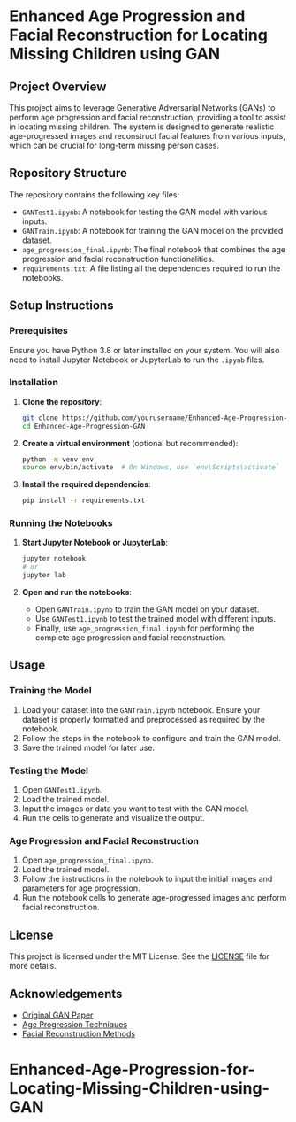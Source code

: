 # Enhanced Age Progression and Facial Reconstruction for Locating Missing Children using GAN

## Project Overview

This project aims to leverage Generative Adversarial Networks (GANs) to perform age progression and facial reconstruction, providing a tool to assist in locating missing children. The system is designed to generate realistic age-progressed images and reconstruct facial features from various inputs, which can be crucial for long-term missing person cases.

## Repository Structure

The repository contains the following key files:

- `GANTest1.ipynb`: A notebook for testing the GAN model with various inputs.
- `GANTrain.ipynb`: A notebook for training the GAN model on the provided dataset.
- `age_progression_final.ipynb`: The final notebook that combines the age progression and facial reconstruction functionalities.
- `requirements.txt`: A file listing all the dependencies required to run the notebooks.

## Setup Instructions

### Prerequisites

Ensure you have Python 3.8 or later installed on your system. You will also need to install Jupyter Notebook or JupyterLab to run the `.ipynb` files.

### Installation

1. **Clone the repository**:
    ```bash
    git clone https://github.com/yourusername/Enhanced-Age-Progression-GAN.git
    cd Enhanced-Age-Progression-GAN
    ```

2. **Create a virtual environment** (optional but recommended):
    ```bash
    python -m venv env
    source env/bin/activate  # On Windows, use `env\Scripts\activate`
    ```

3. **Install the required dependencies**:
    ```bash
    pip install -r requirements.txt
    ```

### Running the Notebooks

1. **Start Jupyter Notebook or JupyterLab**:
    ```bash
    jupyter notebook
    # or
    jupyter lab
    ```

2. **Open and run the notebooks**:
    - Open `GANTrain.ipynb` to train the GAN model on your dataset.
    - Use `GANTest1.ipynb` to test the trained model with different inputs.
    - Finally, use `age_progression_final.ipynb` for performing the complete age progression and facial reconstruction.

## Usage

### Training the Model

1. Load your dataset into the `GANTrain.ipynb` notebook. Ensure your dataset is properly formatted and preprocessed as required by the notebook.
2. Follow the steps in the notebook to configure and train the GAN model.
3. Save the trained model for later use.

### Testing the Model

1. Open `GANTest1.ipynb`.
2. Load the trained model.
3. Input the images or data you want to test with the GAN model.
4. Run the cells to generate and visualize the output.

### Age Progression and Facial Reconstruction

1. Open `age_progression_final.ipynb`.
2. Load the trained model.
3. Follow the instructions in the notebook to input the initial images and parameters for age progression.
4. Run the notebook cells to generate age-progressed images and perform facial reconstruction.


## License

This project is licensed under the MIT License. See the [LICENSE](LICENSE) file for more details.

## Acknowledgements

- [Original GAN Paper](https://arxiv.org/abs/1406.2661)
- [Age Progression Techniques](https://example.com/age-progression)
- [Facial Reconstruction Methods](https://example.com/facial-reconstruction)
# Enhanced-Age-Progression-for-Locating-Missing-Children-using-GAN
